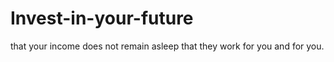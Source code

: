 # Invest-in-your-future
that your income does not remain asleep that they work for you and for you.
